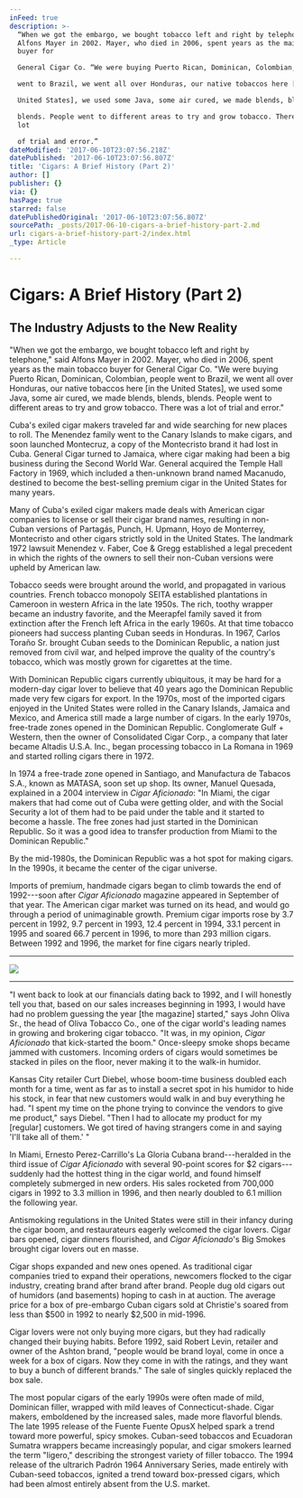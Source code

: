 ```yaml
---
inFeed: true
description: >-
  “When we got the embargo, we bought tobacco left and right by telephone,” said
  Alfons Mayer in 2002. Mayer, who died in 2006, spent years as the main tobacco
  buyer for

  General Cigar Co. “We were buying Puerto Rican, Dominican, Colombian, people

  went to Brazil, we went all over Honduras, our native tobaccos here [in the

  United States], we used some Java, some air cured, we made blends, blends,

  blends. People went to different areas to try and grow tobacco. There was a
  lot

  of trial and error.”
dateModified: '2017-06-10T23:07:56.218Z'
datePublished: '2017-06-10T23:07:56.807Z'
title: 'Cigars: A Brief History (Part 2)'
author: []
publisher: {}
via: {}
hasPage: true
starred: false
datePublishedOriginal: '2017-06-10T23:07:56.807Z'
sourcePath: _posts/2017-06-10-cigars-a-brief-history-part-2.md
url: cigars-a-brief-history-part-2/index.html
_type: Article

---
```

# Cigars: A Brief History (Part 2)

## The Industry Adjusts to the New Reality

"When we got the embargo, we bought tobacco left and right by telephone," said Alfons Mayer in 2002\. Mayer, who died in 2006, spent years as the main tobacco buyer for
General Cigar Co. "We were buying Puerto Rican, Dominican, Colombian, people
went to Brazil, we went all over Honduras, our native tobaccos here \[in the
United States\], we used some Java, some air cured, we made blends, blends,
blends. People went to different areas to try and grow tobacco. There was a lot
of trial and error."

Cuba's exiled cigar makers traveled far and wide searching for new places to roll. The Menendez family went to the Canary Islands to make cigars, and soon launched Montecruz, a copy of the Montecristo brand it had lost in Cuba. General Cigar turned to
Jamaica, where cigar making had been a big business during the Second World
War. General acquired the Temple Hall Factory in 1969, which included a
then-unknown brand named Macanudo, destined to become the best-selling premium
cigar in the United States for many years.

Many of Cuba's exiled cigar makers made deals with American cigar companies to license or sell their cigar brand names, resulting in non-Cuban versions of Partagás, Punch, H.
Upmann, Hoyo de Monterrey, Montecristo and other cigars strictly sold in the
United States. The landmark 1972 lawsuit Menendez v. Faber, Coe & Gregg
established a legal precedent in which the rights of the owners to sell their
non-Cuban versions were upheld by American law.

Tobacco seeds were brought around the world, and propagated in various countries. French tobacco monopoly SEITA established plantations in Cameroon in western Africa in the late 1950s. The rich, toothy wrapper became an industry favorite, and the
Meerapfel family saved it from extinction after the French left Africa in the
early 1960s. At that time tobacco pioneers had success planting Cuban seeds in
Honduras. In 1967, Carlos Toraño Sr. brought Cuban seeds to the Dominican
Republic, a nation just removed from civil war, and helped improve the quality
of the country's tobacco, which was mostly grown for cigarettes at the time.

With Dominican Republic cigars currently ubiquitous, it may be hard for a modern-day cigar lover to believe that 40 years ago the Dominican Republic made very few cigars
for export. In the 1970s, most of the imported cigars enjoyed in the United
States were rolled in the Canary Islands, Jamaica and Mexico, and America still
made a large number of cigars. In the early 1970s, free-trade zones opened in
the Dominican Republic. Conglomerate Gulf + Western, then the owner of
Consolidated Cigar Corp., a company that later became Altadis U.S.A. Inc.,
began processing tobacco in La Romana in 1969 and started rolling cigars there
in 1972\.

In 1974 a free-trade zone opened in Santiago, and Manufactura de Tabacos S.A., known as MATASA, soon set up shop. Its owner, Manuel Quesada, explained in a 2004 interview in _Cigar Aficionado_: "In Miami, the cigar makers that had come out of Cuba were
getting older, and with the Social Security a lot of them had to be paid under
the table and it started to become a hassle. The free zones had just started in
the Dominican Republic. So it was a good idea to transfer production from Miami
to the Dominican Republic."

By the mid-1980s, the Dominican Republic was a hot spot for making cigars. In the 1990s, it became the center of the cigar universe.

Imports of premium, handmade cigars began to climb towards the end of 1992---soon after _Cigar Aficionado_ magazine appeared in September of that year. The American cigar
market was turned on its head, and would go through a period of unimaginable
growth. Premium cigar imports rose by 3.7 percent in 1992, 9.7 percent in 1993,
12.4 percent in 1994, 33.1 percent in 1995 and soared 66.7 percent in 1996, to
more than 293 million cigars. Between 1992 and 1996, the market for fine cigars
nearly tripled.

---

![](https://the-grid-user-content.s3-us-west-2.amazonaws.com/9be8db74-3625-4daf-a889-028e30b881fe.jpg)

---

"I went back to look at our financials dating back to 1992, and I will honestly tell you that, based on our sales increases beginning in 1993, I would have had no problem guessing
the year \[the magazine\] started," says John Oliva Sr., the head of Oliva
Tobacco Co., one of the cigar world's leading names in growing and brokering
cigar tobacco. "It was, in my opinion, _Cigar Aficionado_ that kick-started
the boom." Once-sleepy smoke shops became jammed with customers. Incoming orders of cigars would sometimes be stacked in piles on the floor, never making it to the walk-in humidor.

Kansas City retailer Curt Diebel, whose boom-time business doubled each month
for a time, went as far as to install a secret spot in his humidor to hide his
stock, in fear that new customers would walk in and buy everything he had. "I
spent my time on the phone trying to convince the vendors to give me product,"
says Diebel. "Then I had to allocate my product for my \[regular\] customers. We
got tired of having strangers come in and saying 'I'll take all of them.' "

In Miami, Ernesto Perez-Carrillo's La Gloria Cubana brand---heralded in the third issue of _Cigar Aficionado_ with several 90-point scores for $2 cigars---suddenly had the
hottest thing in the cigar world, and found himself completely submerged in new
orders. His sales rocketed from 700,000 cigars in 1992 to 3.3 million in 1996,
and then nearly doubled to 6.1 million the following year.

Antismoking regulations in the United States were still in their infancy during the cigar
boom, and restaurateurs eagerly welcomed the cigar lovers. Cigar bars opened,
cigar dinners flourished, and _Cigar Aficionado_'s Big Smokes brought cigar
lovers out en masse.

Cigar shops expanded and new ones opened. As traditional cigar companies tried to expand their operations, newcomers flocked to the cigar industry, creating brand after brand after brand. People dug old cigars out of humidors (and basements) hoping to
cash in at auction. The average price for a box of pre-embargo Cuban cigars
sold at Christie's soared from less than $500 in 1992 to nearly $2,500 in
mid-1996\.

Cigar lovers were not only buying more cigars, but they had radically changed their buying habits. Before 1992, said Robert Levin, retailer and owner of the Ashton brand, "people would be brand loyal, come in once a week for a box of cigars. Now they come in
with the ratings, and they want to buy a bunch of different brands." The sale
of singles quickly replaced the box sale.

The most popular cigars of the early 1990s were often made of mild, Dominican filler, wrapped with mild leaves of Connecticut-shade. Cigar makers, emboldened by the
increased sales, made more flavorful blends. The late 1995 release of the
Fuente Fuente OpusX helped spark a trend toward more powerful, spicy smokes.
Cuban-seed tobaccos and Ecuadoran Sumatra wrappers became increasingly popular,
and cigar smokers learned the term "ligero," describing the strongest variety
of filler tobacco. The 1994 release of the ultrarich Padrón 1964 Anniversary
Series, made entirely with Cuban-seed tobaccos, ignited a trend toward
box-pressed cigars, which had been almost entirely absent from the U.S. market.